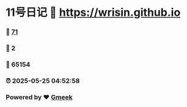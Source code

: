 # 11号日记 :link: https://wrisin.github.io 
### :page_facing_up: [71](https://wrisin.github.io/tag.html) 
### :speech_balloon: 2 
### :hibiscus: 65154 
### :alarm_clock: 2025-05-25 04:52:58 
### Powered by :heart: [Gmeek](https://github.com/Meekdai/Gmeek)
